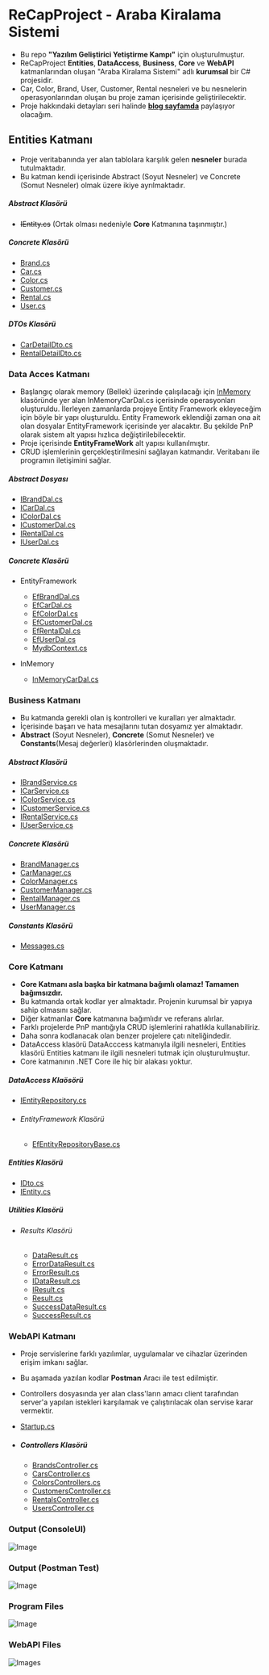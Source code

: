 # ReCapProject - Araba Kiralama Sistemi
- Bu repo **"Yazılım Geliştirici Yetiştirme Kampı"** için oluşturulmuştur.
- ReCapProject **Entities**, **DataAccess**, **Business**, **Core** ve **WebAPI** katmanlarından oluşan "Araba Kiralama Sistemi" adlı **kurumsal** bir C# projesidir. 
- Car, Color, Brand, User, Customer, Rental nesneleri ve bu nesnelerin operasyonlarından oluşan bu proje zaman içerisinde geliştirilecektir.
- Proje hakkındaki detayları seri halinde **[blog sayfamda](https://www.hasanbaskin.com)** paylaşıyor olacağım. 

## **Entities Katmanı**
- Proje veritabanında yer alan tablolara karşılık gelen **nesneler** burada tutulmaktadır. 
- Bu katman kendi içerisinde Abstract (Soyut Nesneler) ve Concrete (Somut Nesneler) olmak üzere ikiye ayrılmaktadır. 

##### Abstract Klasörü
- ~~IEntity.cs~~ (Ortak olması nedeniyle **Core** Katmanına taşınmıştır.)
##### Concrete Klasörü
- [Brand.cs](https://github.com/hsnbskn/ReCapProject/blob/master/Entities/Concrete/Brand.cs)
- [Car.cs](https://github.com/hsnbskn/ReCapProject/blob/master/Entities/Concrete/Car.cs)
- [Color.cs](https://github.com/hsnbskn/ReCapProject/blob/master/Entities/Concrete/Color.cs)
- [Customer.cs](https://github.com/hsnbskn/ReCapProject/blob/master/Entities/Concrete/Customer.cs)
- [Rental.cs](https://github.com/hsnbskn/ReCapProject/blob/master/Entities/Concrete/Rental.cs)
- [User.cs](https://github.com/hsnbskn/ReCapProject/blob/master/Entities/Concrete/User.cs)
##### DTOs Klasörü
- [CarDetailDto.cs](https://github.com/hsnbskn/ReCapProject/blob/master/Entities/DTOs/CarDetailDto.cs)
- [RentalDetailDto.cs](https://github.com/hsnbskn/ReCapProject/blob/master/Entities/DTOs/RentalDetailDto.cs)
### **Data Acces Katmanı**
- Başlangıç olarak memory (Bellek) üzerinde çalışılacağı için [InMemory](https://github.com/hsnbskn/ReCapProject/tree/master/DataAccess/Concrete/InMemory) klasöründe yer alan InMemoryCarDal.cs içerisinde operasyonları oluşturuldu. İlerleyen zamanlarda projeye Entity Framework ekleyeceğim için böyle bir yapı oluşturuldu. Entity Framework eklendiği zaman ona ait olan dosyalar EntityFramework içerisinde yer alacaktır. Bu şekilde PnP olarak sistem alt yapısı hızlıca değiştirilebilecektir.
- Proje içerisinde **EntityFrameWork** alt yapısı kullanılmıştır.
- CRUD işlemlerinin gerçekleştirilmesini sağlayan katmandır. Veritabanı ile programın iletişimini sağlar.

##### Abstract Dosyası
- [IBrandDal.cs](https://github.com/hsnbskn/ReCapProject/blob/master/DataAccess/Abstract/IBrandDal.cs)
- [ICarDal.cs](https://github.com/hsnbskn/ReCapProject/blob/master/DataAccess/Abstract/ICarDal.cs)
- [IColorDal.cs](https://github.com/hsnbskn/ReCapProject/blob/master/DataAccess/Abstract/IColorDal.cs)
- [ICustomerDal.cs](https://github.com/hsnbskn/ReCapProject/blob/master/DataAccess/Abstract/ICustomerDal.cs)
- [IRentalDal.cs](https://github.com/hsnbskn/ReCapProject/blob/master/DataAccess/Abstract/IRentalDal.cs)
- [IUserDal.cs](https://github.com/hsnbskn/ReCapProject/blob/master/DataAccess/Abstract/IUserDal.cs)
 
##### Concrete Klasörü
- EntityFramework
    - [EfBrandDal.cs](https://github.com/hsnbskn/ReCapProject/blob/master/DataAccess/Concrete/EntityFramework/EfBrandDal.cs)
    - [EfCarDal.cs](https://github.com/hsnbskn/ReCapProject/blob/master/DataAccess/Concrete/EntityFramework/EfCarDal.cs)
    - [EfColorDal.cs](https://github.com/hsnbskn/ReCapProject/blob/master/DataAccess/Concrete/EntityFramework/EfColorDal.cs)
    - [EfCustomerDal.cs](https://github.com/hsnbskn/ReCapProject/blob/master/DataAccess/Concrete/EntityFramework/EfCustomerDal.cs)
    - [EfRentalDal.cs](https://github.com/hsnbskn/ReCapProject/blob/master/DataAccess/Concrete/EntityFramework/EfRentalDal.cs)
    - [EfUserDal.cs](https://github.com/hsnbskn/ReCapProject/blob/master/DataAccess/Concrete/EntityFramework/EfUserDal.cs)
    - [MydbContext.cs](https://github.com/hsnbskn/ReCapProject/blob/master/DataAccess/Concrete/EntityFramework/MydbContext.cs)

-  InMemory
    -  [InMemoryCarDal.cs](https://github.com/hsnbskn/ReCapProject/blob/master/DataAccess/Concrete/InMemory/InMemoryCarDal.cs)
      
    
### **Business Katmanı**
- Bu katmanda gerekli olan iş kontrolleri ve kuralları yer almaktadır.
- İçerisinde başarı ve hata mesajlarını tutan dosyamız yer almaktadır. 
- **Abstract** (Soyut Nesneler), **Concrete** (Somut Nesneler) ve **Constants**(Mesaj değerleri) klasörlerinden oluşmaktadır.

##### Abstract Klasörü
- [IBrandService.cs](https://github.com/hsnbskn/ReCapProject/blob/master/Business/Abstract/IBrandService.cs)
- [ICarService.cs](https://github.com/hsnbskn/ReCapProject/blob/master/Business/Abstract/ICarService.cs)
- [IColorService.cs](https://github.com/hsnbskn/ReCapProject/blob/master/Business/Abstract/IColorService.cs)
- [ICustomerService.cs](https://github.com/hsnbskn/ReCapProject/blob/master/Business/Abstract/ICustomerService.cs)
- [IRentalService.cs](https://github.com/hsnbskn/ReCapProject/blob/master/Business/Abstract/IRentalService.cs)
- [IUserService.cs](https://github.com/hsnbskn/ReCapProject/blob/master/Business/Abstract/IUserService.cs)

##### Concrete Klasörü
- [BrandManager.cs](https://github.com/hsnbskn/ReCapProject/blob/master/Business/Concrete/BrandManager.cs)
- [CarManager.cs](https://github.com/hsnbskn/ReCapProject/blob/master/Business/Concrete/CarManager.cs)
- [ColorManager.cs](https://github.com/hsnbskn/ReCapProject/blob/master/Business/Concrete/ColorManager.cs)
- [CustomerManager.cs](https://github.com/hsnbskn/ReCapProject/blob/master/Business/Concrete/CustomerManager.cs)
- [RentalManager.cs](https://github.com/hsnbskn/ReCapProject/blob/master/Business/Concrete/RentalManager.cs)
- [UserManager.cs](https://github.com/hsnbskn/ReCapProject/blob/master/Business/Concrete/UserManager.cs) 

##### Constants Klasörü
- [Messages.cs](https://github.com/hsnbskn/ReCapProject/blob/master/Business/Constants/Messages.cs) 

### **Core Katmanı**
- **Core Katmanı asla başka bir katmana bağımlı olamaz! Tamamen bağımsızdır.**
- Bu katmanda ortak kodlar yer almaktadır. Projenin kurumsal bir yapıya sahip olmasını sağlar.
- Diğer katmanlar **Core** katmanına bağımlıdır ve referans alırlar.
- Farklı projelerde PnP mantığıyla CRUD işlemlerini rahatlıkla kullanabiliriz.
- Daha sonra kodlanacak olan benzer projelere çatı niteliğindedir.
- DataAccess klasörü DataAcccess katmanıyla ilgili nesneleri, Entities klasörü Entities katmanı ile ilgili nesneleri tutmak için oluşturulmuştur.
- Core katmanının .NET Core ile hiç bir alakası yoktur. 

##### DataAccess Klaösörü
- [IEntityRepository.cs](https://github.com/hsnbskn/ReCapProject/blob/master/Core/DataAccess/IEntityRepository.cs)
- ###### EntityFramework Klasörü
    - [EfEntityRepositoryBase.cs](https://github.com/hsnbskn/ReCapProject/blob/master/Core/DataAccess/EntityFramework/EfEntityRepositoryBase.cs)

##### Entities Klasörü
- [IDto.cs](https://github.com/hsnbskn/ReCapProject/blob/master/Core/Entities/IDto.cs)
- [IEntity.cs](https://github.com/hsnbskn/ReCapProject/blob/master/Core/Entities/IEntity.cs) 

##### Utilities Klasörü
- ###### Results Klasörü
    - [DataResult.cs](https://github.com/hsnbskn/ReCapProject/blob/master/Core/Utilities/Results/DataResult.cs)
    - [ErrorDataResult.cs](https://github.com/hsnbskn/ReCapProject/blob/master/Core/Utilities/Results/ErrorDataResult.cs)
    - [ErrorResult.cs](https://github.com/hsnbskn/ReCapProject/blob/master/Core/Utilities/Results/ErrorResult.cs)
    - [IDataResult.cs](https://github.com/hsnbskn/ReCapProject/blob/master/Core/Utilities/Results/IDataResult.cs)
    - [IResult.cs](https://github.com/hsnbskn/ReCapProject/blob/master/Core/Utilities/Results/IResult.cs)
    - [Result.cs](https://github.com/hsnbskn/ReCapProject/blob/master/Core/Utilities/Results/Result.cs)
    - [SuccessDataResult.cs](https://github.com/hsnbskn/ReCapProject/blob/master/Core/Utilities/Results/SuccessDataResult.cs)
    - [SuccessResult.cs](https://github.com/hsnbskn/ReCapProject/blob/master/Core/Utilities/Results/SuccessResult.cs) 

### **WebAPI Katmanı**
- Proje servislerine farklı yazılımlar, uygulamalar ve cihazlar üzerinden erişim imkanı sağlar.
- Bu aşamada yazılan kodlar **Postman** Aracı ile test edilmiştir.
- Controllers dosyasında yer alan class'ların amacı client tarafından server'a yapılan istekleri karşılamak ve çalıştırılacak olan servise karar vermektir.

- [Startup.cs](https://github.com/hsnbskn/ReCapProject/blob/master/WebAPI/Startup.cs)
- ##### **Controllers Klasörü**
    - [BrandsController.cs](https://github.com/hsnbskn/ReCapProject/blob/master/WebAPI/Controllers/BrandsController.cs)
    - [CarsController.cs](https://github.com/hsnbskn/ReCapProject/blob/master/WebAPI/Controllers/CarsController.cs)
    - [ColorsControllers.cs](https://github.com/hsnbskn/ReCapProject/blob/master/WebAPI/Controllers/ColorsController.cs)
    - [CustomersController.cs](https://github.com/hsnbskn/ReCapProject/blob/master/WebAPI/Controllers/CustomersController.cs)
    - [RentalsController.cs](https://github.com/hsnbskn/ReCapProject/blob/master/WebAPI/Controllers/RentalsController.cs)
    - [UsersController.cs](https://github.com/hsnbskn/ReCapProject/blob/master/WebAPI/Controllers/UsersController.cs) 


### Output (ConsoleUI)
![Image](https://i.hizliresim.com/8wyFSc.png)
### Output (Postman Test)
![Image](https://i.hizliresim.com/ZDJECF.png)
### Program Files
![Image](https://i.hizliresim.com/QRlI1G.png)
### WebAPI Files
![Images](https://i.hizliresim.com/7oiz7E.png)
